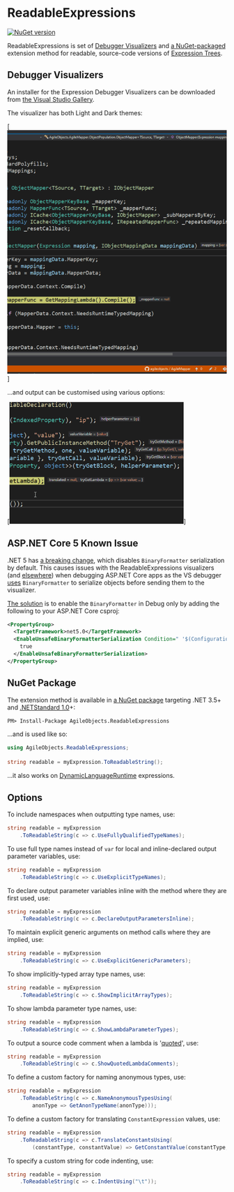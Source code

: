 # ReadableExpressions

[![NuGet version](https://badge.fury.io/nu/AgileObjects.ReadableExpressions.svg)](https://badge.fury.io/nu/AgileObjects.ReadableExpressions)

ReadableExpressions is set of [Debugger Visualizers](https://marketplace.visualstudio.com/items?itemName=vs-publisher-1232914.ReadableExpressionsVisualizers)
and [a NuGet-packaged](https://www.nuget.org/packages/AgileObjects.ReadableExpressions) extension method for 
readable, source-code versions of [Expression Trees](https://docs.microsoft.com/en-us/dotnet/csharp/programming-guide/concepts/expression-trees). 

## Debugger Visualizers

An installer for the Expression Debugger Visualizers can be downloaded from 
[the Visual Studio Gallery](https://marketplace.visualstudio.com/items?itemName=vs-publisher-1232914.ReadableExpressionsVisualizers).

The visualizer has both Light and Dark themes:

[![Visualizer themes](/docs/Themes.gif)]

...and output can be customised using various options:

[![Visualizer options](/docs/Options.gif)]

## ASP.NET Core 5 Known Issue

.NET 5 has [a breaking change](https://github.com/dotnet/runtime/issues/29976), which disables `BinaryFormatter` serialization by default.
This causes issues with the ReadableExpressions visualizers (and [elsewhere](https://github.com/nhibernate/nhibernate-core/issues/2603)) 
when debugging ASP.NET Core apps as the VS debugger [uses](https://wrightfully.com/writing-a-readonly-debugger-visualizer) `BinaryFormatter` 
to serialize objects before sending them to the visualizer.

[The solution](https://developercommunity2.visualstudio.com/t/visual-studio-debugger-visualizers-and-binaryforma/1278642) is to enable the 
`BinaryFormatter` in Debug only by adding the following to your ASP.NET Core csproj:

```xml
<PropertyGroup>
  <TargetFramework>net5.0</TargetFramework>
  <EnableUnsafeBinaryFormatterSerialization Condition=" '$(Configuration)' == 'Debug' ">
    true
  </EnableUnsafeBinaryFormatterSerialization>
</PropertyGroup>
```

## NuGet Package

The extension method is available in [a NuGet package](https://www.nuget.org/packages/AgileObjects.ReadableExpressions) 
targeting .NET 3.5+ and [.NETStandard 1.0](https://dotnet.microsoft.com/platform/dotnet-standard)+:

```shell
PM> Install-Package AgileObjects.ReadableExpressions
```

...and is used like so:

```csharp
using AgileObjects.ReadableExpressions;

string readable = myExpression.ToReadableString();
```

...it also works on [DynamicLanguageRuntime](https://www.nuget.org/packages/DynamicLanguageRuntime) expressions.

## Options

To include namespaces when outputting type names, use:

```csharp
string readable = myExpression
    .ToReadableString(c => c.UseFullyQualifiedTypeNames);
```

To use full type names instead of `var` for local and inline-declared output parameter variables, use:

```csharp
string readable = myExpression
    .ToReadableString(c => c.UseExplicitTypeNames);
```

To declare output parameter variables inline with the method where they are first used, use:

```csharp
string readable = myExpression
    .ToReadableString(c => c.DeclareOutputParametersInline);
```

To maintain explicit generic arguments on method calls where they are implied, use:

```csharp
string readable = myExpression
    .ToReadableString(c => c.UseExplicitGenericParameters);
```

To show implicitly-typed array type names, use:

```csharp
string readable = myExpression
    .ToReadableString(c => c.ShowImplicitArrayTypes);
```

To show lambda parameter type names, use:

```csharp
string readable = myExpression
    .ToReadableString(c => c.ShowLambdaParameterTypes);
```

To output a source code comment when a lambda is '[quoted](https://stackoverflow.com/questions/3716492/what-does-expression-quote-do-that-expression-constant-can-t-already-do)', use:

```csharp
string readable = myExpression
    .ToReadableString(c => c.ShowQuotedLambdaComments);
```

To define a custom factory for naming anonymous types, use:

```csharp
string readable = myExpression
    .ToReadableString(c => c.NameAnonymousTypesUsing(
        anonType => GetAnonTypeName(anonType)));
```

To define a custom factory for translating `ConstantExpression` values, use:

```csharp
string readable = myExpression
    .ToReadableString(c => c.TranslateConstantsUsing(
        (constantType, constantValue) => GetConstantValue(constantType, constantValue)));
```

To specify a custom string for code indenting, use:

```csharp
string readable = myExpression
    .ToReadableString(c => c.IndentUsing("\t"));
```
